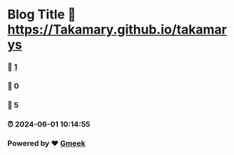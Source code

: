 # Blog Title :link: https://Takamary.github.io/takamarys 
### :page_facing_up: [1](https://Takamary.github.io/takamarys/tag.html) 
### :speech_balloon: 0 
### :hibiscus: 5 
### :alarm_clock: 2024-06-01 10:14:55 
### Powered by :heart: [Gmeek](https://github.com/Meekdai/Gmeek)
